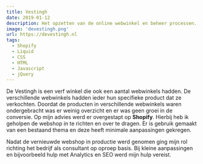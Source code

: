 ```yaml
---
title: Vestingh
date: 2019-01-12
description: Het opzetten van de online webwinkel en beheer processen.
image: 'devestingh.png'
url: https://devestingh.nl
tags:
  - Shopify
  - Liquid
  - CSS
  - HTML
  - Javascript
  - jQuery
---
```


De Vestingh is een verf winkel die ook een aantal webwinkels hadden. De verschillende webwinkels hadden ieder hun specifieke product dat ze verkochten. Doordat de producten in verschillende webwinkels waren ondergebracht was er weinig overzicht en er was geen groei in de conversie. Op mijn advies werd er overgestapt op **Shopify**. Hierbij heb ik geholpen de webshop in te richten en over te dragen. Er is gebruik gemaakt van een bestaand thema en deze heeft minimale aanpassingen gekregen. 

Nadat de vernieuwde webshop in productie werd genomen ging mijn rol richting het bedrijf als consultant op oproep basis. Bij kleine aanpassingen en bijvoorbeeld hulp met Analytics en SEO werd mijn hulp vereist.
